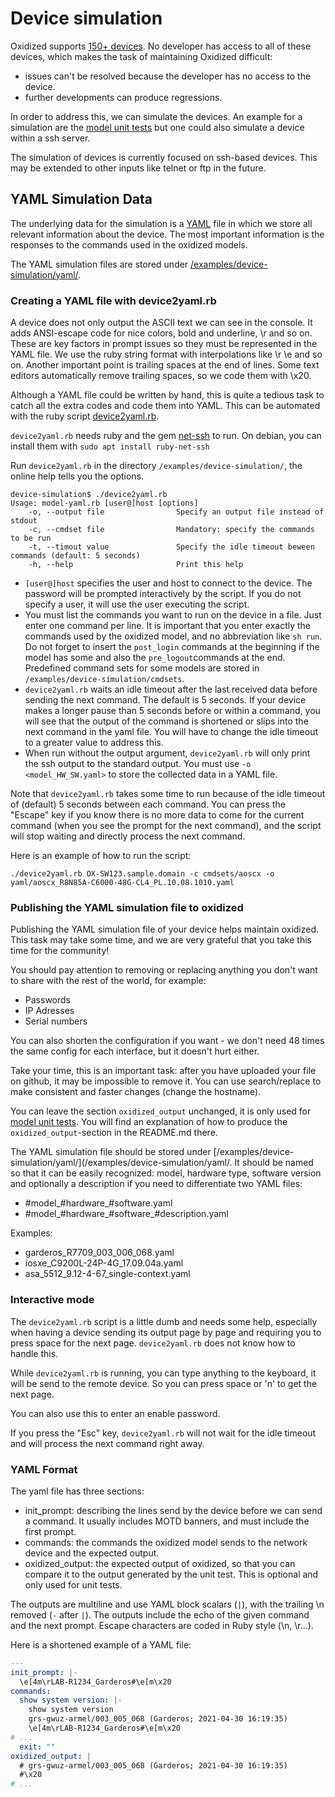 # Device simulation
Oxidized supports [150+ devices](/docs/Supported-OS-Types.md).
No developer has access to all of these devices, which makes the task of
maintaining Oxidized difficult:

- issues can't be resolved because the developer has no access to the device.
- further developments can produce regressions.

In order to address this, we can simulate the devices. An example for a
simulation are the [model unit tests](/spec/model) but one could also simulate
a device within a ssh server.

The simulation of devices is currently focused on ssh-based devices. This may
be extended to other inputs like telnet or ftp in the future.

## YAML Simulation Data
The underlying data for the simulation is a [YAML](https://yaml.org/) file in
which we store all relevant information about the device. The most important
information is the responses to the commands used in the oxidized models.

The YAML simulation files are stored under
[/examples/device-simulation/yaml/](/examples/device-simulation/yaml/).

### Creating a YAML file with device2yaml.rb
A device does not only output the ASCII text we can see in the console.
It adds ANSI-escape code for nice colors, bold and underline, \r and so on.
These are key factors in prompt issues so they must be represented in the YAML
file. We use the ruby string format with interpolations like \r \e and so on.
Another important point is trailing spaces at the end of lines. Some text
editors automatically remove trailing spaces, so we code them with \x20.

Although a YAML file could be written by hand, this is quite a tedious task to
catch all the extra codes and code them into YAML. This can be
automated with the ruby script
[device2yaml.rb](/examples/device-simulation/device2yaml.rb).

`device2yaml.rb` needs ruby and the gem
[net-ssh](https://rubygems.org/gems/net-ssh/) to run. On debian, you can install
them with `sudo apt install ruby-net-ssh`

Run `device2yaml.rb` in the directory `/examples/device-simulation/`, the
online help tells you the options.
```
device-simulation$ ./device2yaml.rb
Usage: model-yaml.rb [user@]host [options]
    -o, --output file                Specify an output file instead of stdout
    -c, --cmdset file                Mandatory: specify the commands to be run
    -t, --timout value               Specify the idle timeout beween commands (default: 5 seconds)
    -h, --help                       Print this help
```

- `[user@]host` specifies the user and host to connect to the device. The
password will be prompted interactively by the script. If you do not specify a
user, it will use the user executing the script.
- You must list the commands you want to run on the device in a file. Just
enter one command per line. It is important that you enter exactly the commands
used by the oxidized model, and no abbreviation like `sh run`. Do not forget
to insert the `post_login` commands at the beginning if the model has some and
also the `pre_logout`commands at the end.
Predefined command sets for some models are stored in
`/examples/device-simulation/cmdsets`.
- `device2yaml.rb` waits an idle timeout after the last received data before
sending the next command. The default is 5 seconds. If your device makes a
longer pause than 5 seconds before or within a command, you will see that the
output of the command is shortened or slips into the next command in the yaml
file. You will have to change the idle timeout to a greater value to address
this.
- When run without the output argument, `device2yaml.rb` will only print the ssh
output to the standard output. You must use `-o <model_HW_SW.yaml>` to store the
collected data in a YAML file.

Note that `device2yaml.rb` takes some time to run because of the idle
timeout of (default) 5 seconds between each command. You can press the "Escape"
key if you know there is no more data to come for the current command (when you
see the prompt for the next command), and the script will stop waiting and
directly process the next command.

Here is an example of how to run the script:
```
./device2yaml.rb OX-SW123.sample.domain -c cmdsets/aoscx -o yaml/aoscx_R8N85A-C6000-48G-CL4_PL.10.08.1010.yaml
```

### Publishing the YAML simulation file to oxidized
Publishing the YAML simulation file of your device helps maintain oxidized.
This task may take some time, and we are very grateful that you take this time
for the community!

You should pay attention to removing or replacing anything you don't want to
share with the rest of the world, for example:

- Passwords
- IP Adresses
- Serial numbers

You can also shorten the configuration if you want - we don't need 48 times the
same config for each interface, but it doesn't hurt either.

Take your time, this is an important task: after you have
uploaded your file on github, it may be impossible to remove it. You can use
search/replace to make consistent and faster changes (change the hostname).

You can leave the section `oxidized_output` unchanged, it is only used for
[model unit tests](/spec/model). You will find an explanation of how to produce
the `oxidized_output`-section in the README.md there.

The YAML simulation file should be stored under
[/examples/device-simulation/yaml/](/examples/device-simulation/yaml/. It
should be named so that it can be easily recognized: model, hardware type,
software version and optionally a description if you need to differentiate two
YAML files:

- #model_#hardware_#software.yaml
- #model_#hardware_#software_#description.yaml

Examples:

- garderos_R7709_003_006_068.yaml
- iosxe_C9200L-24P-4G_17.09.04a.yaml
- asa_5512_9.12-4-67_single-context.yaml

### Interactive mode
The `device2yaml.rb` script is a little dumb and needs some help, especially
when having a device sending its output page by page and requiring you to press
space for the next page. `device2yaml.rb` does not know how to handle this.

While `device2yaml.rb` is running, you can type anything to the keyboard, it
will be send to the remote device. So you can press space or 'n' to get the
next page.

You can also use this to enter an enable password.

If you press the "Esc" key, `device2yaml.rb` will not wait for the idle timeout
and will process the next command right away.

### YAML Format
The yaml file has three sections:
- init_prompt: describing the lines send by the device before we can send a
command. It usually includes MOTD banners, and must include the first prompt.
- commands: the commands the oxidized model sends to the network device and the
expected output.
- oxidized_output: the expected output of oxidized, so that you can compare it
to the output generated by the unit test. This is optional and only used for
unit tests.

The outputs are multiline and use YAML block scalars (`|`), with the trailing \n
removed (`-` after `|`). The outputs include the echo of the given command and
the next prompt. Escape characters are coded in Ruby style (\n, \r...).

Here is a shortened example of a YAML file:
```yaml
---
init_prompt: |-
  \e[4m\rLAB-R1234_Garderos#\e[m\x20
commands:
  show system version: |-
    show system version
    grs-gwuz-armel/003_005_068 (Garderos; 2021-04-30 16:19:35)
    \e[4m\rLAB-R1234_Garderos#\e[m\x20
# ...
  exit: ""
oxidized_output: |
  # grs-gwuz-armel/003_005_068 (Garderos; 2021-04-30 16:19:35)
  #\x20
# ...
```


